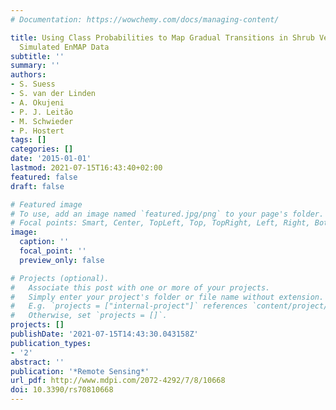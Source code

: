 ```yaml
---
# Documentation: https://wowchemy.com/docs/managing-content/

title: Using Class Probabilities to Map Gradual Transitions in Shrub Vegetation from
  Simulated EnMAP Data
subtitle: ''
summary: ''
authors:
- S. Suess
- S. van der Linden
- A. Okujeni
- P. J. Leitão
- M. Schwieder
- P. Hostert
tags: []
categories: []
date: '2015-01-01'
lastmod: 2021-07-15T16:43:40+02:00
featured: false
draft: false

# Featured image
# To use, add an image named `featured.jpg/png` to your page's folder.
# Focal points: Smart, Center, TopLeft, Top, TopRight, Left, Right, BottomLeft, Bottom, BottomRight.
image:
  caption: ''
  focal_point: ''
  preview_only: false

# Projects (optional).
#   Associate this post with one or more of your projects.
#   Simply enter your project's folder or file name without extension.
#   E.g. `projects = ["internal-project"]` references `content/project/deep-learning/index.md`.
#   Otherwise, set `projects = []`.
projects: []
publishDate: '2021-07-15T14:43:30.043158Z'
publication_types:
- '2'
abstract: ''
publication: '*Remote Sensing*'
url_pdf: http://www.mdpi.com/2072-4292/7/8/10668
doi: 10.3390/rs70810668
---
```

